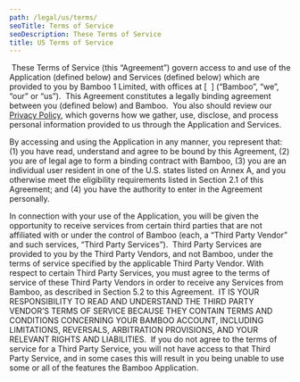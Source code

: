 ```yaml
---
path: /legal/us/terms/
seoTitle: Terms of Service
seoDescription: These Terms of Service
title: US Terms of Service
---
```

 These Terms of Service (this “Agreement”) govern access to and use of the Application (defined below) and Services (defined below) which are provided to you by Bamboo 1 Limited, with offices at \[  ] (“Bamboo”, “we”, “our” or “us”).  This Agreement constitutes a legally binding agreement between you (defined below) and Bamboo.  You also should review our [Privacy Policy](https://www.getbamboo.io/legal/us/privacy-policy/), which governs how we gather, use, disclose, and process personal information provided to us through the Application and Services.  

By accessing and using the Application in any manner, you represent that: (1) you have read, understand and agree to be bound by this Agreement, (2) you are of legal age to form a binding contract with Bamboo, (3) you are an individual user resident in one of the U.S. states listed on Annex A, and you otherwise meet the eligibility requirements listed in Section ‎2.1 of this Agreement; and (4) you have the authority to enter in the Agreement personally. 

In connection with your use of the Application, you will be given the opportunity to receive services from certain third parties that are not affiliated with or under the control of Bamboo (each, a “Third Party Vendor” and such services, “Third Party Services”).  Third Party Services are provided to you by the Third Party Vendors, and not Bamboo, under the terms of service specified by the applicable Third Party Vendor. With respect to certain Third Party Services, you must agree to the terms of service of these Third Party Vendors in order to receive any Services from Bamboo, as described in Section 5.2 to this Agreement.  IT IS YOUR RESPONSIBILITY TO READ AND UNDERSTAND THE THIRD PARTY VENDOR’S TERMS OF SERVICE BECAUSE THEY CONTAIN TERMS AND CONDITIONS CONCERNING YOUR BAMBOO ACCOUNT, INCLUDING LIMITATIONS, REVERSALS, ARBITRATION PROVISIONS, AND YOUR RELEVANT RIGHTS AND LIABILITIES.  If you do not agree to the terms of service for a Third Party Service, you will not have access to that Third Party Service, and in some cases this will result in you being unable to use some or all of the features the Bamboo Application.